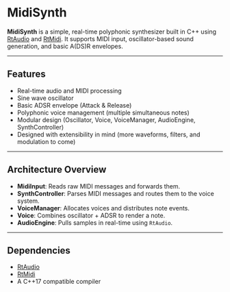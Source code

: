 # MidiSynth

**MidiSynth** is a simple, real-time polyphonic synthesizer built in C++ using [RtAudio](https://github.com/thestk/rtaudio) and [RtMidi](https://github.com/thestk/rtmidi). It supports MIDI input, oscillator-based sound generation, and basic A(DS)R envelopes.

---

## Features

- Real-time audio and MIDI processing
- Sine wave oscillator
- Basic ADSR envelope (Attack & Release)
- Polyphonic voice management (multiple simultaneous notes)
- Modular design (Oscillator, Voice, VoiceManager, AudioEngine, SynthController)
- Designed with extensibility in mind (more waveforms, filters, and modulation to come)

---

## Architecture Overview
- **MidiInput**: Reads raw MIDI messages and forwards them.
- **SynthController**: Parses MIDI messages and routes them to the voice system.
- **VoiceManager**: Allocates voices and distributes note events.
- **Voice**: Combines oscillator + ADSR to render a note.
- **AudioEngine**: Pulls samples in real-time using `RtAudio`.

---

## Dependencies

- [RtAudio](https://github.com/thestk/rtaudio)
- [RtMidi](https://github.com/thestk/rtmidi)
- A C++17 compatible compiler


